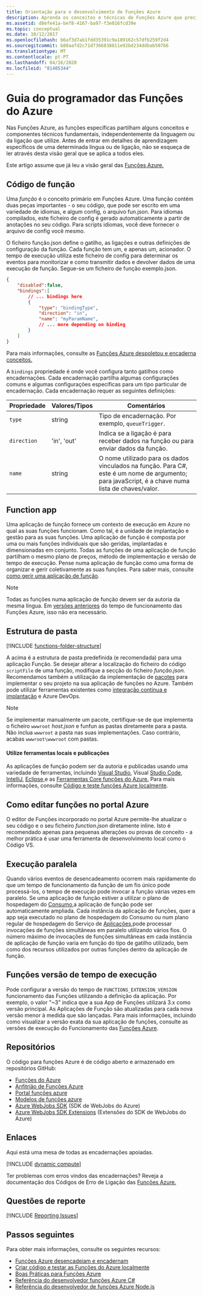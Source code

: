 ```yaml
---
title: Orientação para o desenvolvimento de Funções Azure
description: Aprenda os conceitos e técnicas de Funções Azure que precisa para desenvolver funções em Azure, em todas as linguagens e encadernações de programação.
ms.assetid: d8efe41a-bef8-4167-ba97-f3e016fcd39e
ms.topic: conceptual
ms.date: 10/12/2017
ms.openlocfilehash: b6af3d7ab1fdd35391c9a189162c57dfb259f2d4
ms.sourcegitcommit: b80aafd2c71d7366838811e92bd234ddbab507b6
ms.translationtype: MT
ms.contentlocale: pt-PT
ms.lasthandoff: 04/16/2020
ms.locfileid: "81405344"
---
```

# <a name="azure-functions-developer-guide"></a>Guia do programador das Funções do Azure
Nas Funções Azure, as funções específicas partilham alguns conceitos e componentes técnicos fundamentais, independentemente da linguagem ou da ligação que utilize. Antes de entrar em detalhes de aprendizagem específicos de uma determinada língua ou de ligação, não se esqueça de ler através desta visão geral que se aplica a todos eles.

Este artigo assume que já leu a visão geral das [Funções Azure.](functions-overview.md)

## <a name="function-code"></a>Código de função
Uma *função* é o conceito primário em Funções Azure. Uma função contém duas peças importantes - o seu código, que pode ser escrito em uma variedade de idiomas, e algum config, o arquivo fun.json. Para idiomas compilados, este ficheiro de config é gerado automaticamente a partir de anotações no seu código. Para scripts idiomas, você deve fornecer o arquivo de config você mesmo.

O ficheiro função.json define o gatilho, as ligações e outras definições de configuração da função. Cada função tem um, e apenas um, acionador. O tempo de execução utiliza este ficheiro de config para determinar os eventos para monitorizar e como transmitir dados e devolver dados de uma execução de função. Segue-se um ficheiro de função exemplo.json.

```json
{
    "disabled":false,
    "bindings":[
        // ... bindings here
        {
            "type": "bindingType",
            "direction": "in",
            "name": "myParamName",
            // ... more depending on binding
        }
    ]
}
```

Para mais informações, consulte as [Funções Azure despoletou e encaderna conceitos.](functions-triggers-bindings.md)

A `bindings` propriedade é onde você configura tanto gatilhos como encadernações. Cada encadernação partilha algumas configurações comuns e algumas configurações específicas para um tipo particular de encadernação. Cada encadernação requer as seguintes definições:

| Propriedade | Valores/Tipos | Comentários |
| --- | --- | --- |
| `type` |string |Tipo de encadernação. Por exemplo, `queueTrigger`. |
| `direction` |'in', 'out' |Indica se a ligação é para receber dados na função ou para enviar dados da função. |
| `name` |string |O nome utilizado para os dados vinculados na função. Para C#, este é um nome de argumento; para javaScript, é a chave numa lista de chaves/valor. |

## <a name="function-app"></a>Function app
Uma aplicação de função fornece um contexto de execução em Azure no qual as suas funções funcionam. Como tal, é a unidade de implantação e gestão para as suas funções. Uma aplicação de função é composta por uma ou mais funções individuais que são geridas, implantadas e dimensionadas em conjunto. Todas as funções de uma aplicação de função partilham o mesmo plano de preços, método de implementação e versão de tempo de execução. Pense numa aplicação de função como uma forma de organizar e gerir coletivamente as suas funções. Para saber mais, consulte [como gerir uma aplicação de função](functions-how-to-use-azure-function-app-settings.md). 

> [!NOTE]
> Todas as funções numa aplicação de função devem ser da autoria da mesma língua. Em [versões anteriores](functions-versions.md) do tempo de funcionamento das Funções Azure, isso não era necessário.

## <a name="folder-structure"></a>Estrutura de pasta
[!INCLUDE [functions-folder-structure](../../includes/functions-folder-structure.md)]

A acima é a estrutura de pasta predefinida (e recomendada) para uma aplicação Função. Se desejar alterar a localização do ficheiro do código `scriptFile` de uma função, modifique a secção do ficheiro _função.json._ Recomendamos também a utilização da implementação de [pacotes](deployment-zip-push.md) para implementar o seu projeto na sua aplicação de funções no Azure. Também pode utilizar ferramentas existentes como [integração contínua e implantação](functions-continuous-deployment.md) e Azure DevOps.

> [!NOTE]
> Se implementar manualmente um pacote, certifique-se de que implementa o ficheiro `wwwroot` _host.json_ e funfun as pastas diretamente para a pasta. Não inclua `wwwroot` a pasta nas suas implementações. Caso contrário, acabas `wwwroot\wwwroot` com pastas.

#### <a name="use-local-tools-and-publishing"></a>Utilize ferramentas locais e publicações
As aplicações de função podem ser da autoria e publicadas usando uma variedade de ferramentas, incluindo [Visual Studio](./functions-develop-vs.md), Visual [Studio Code](functions-create-first-function-vs-code.md), [IntelliJ,](./functions-create-maven-intellij.md) [Eclipse,](./functions-create-maven-eclipse.md)e as [Ferramentas Core funções do Azure.](./functions-develop-local.md) Para mais informações, consulte [Código e teste funções Azure localmente](./functions-develop-local.md).

<!--NOTE: I've removed documentation on FTP, because it does not sync triggers on the consumption plan --glenga -->

## <a name="how-to-edit-functions-in-the-azure-portal"></a><a id="fileupdate"></a>Como editar funções no portal Azure
O editor de Funções incorporado no portal Azure permite-lhe atualizar o seu código e o seu ficheiro *function.json* diretamente inline. Isto é recomendado apenas para pequenas alterações ou provas de conceito - a melhor prática é usar uma ferramenta de desenvolvimento local como o Código VS.

## <a name="parallel-execution"></a>Execução paralela
Quando vários eventos de desencadeamento ocorrem mais rapidamente do que um tempo de funcionamento da função de um fio único pode processá-los, o tempo de execução pode invocar a função várias vezes em paralelo.  Se uma aplicação de função estiver a utilizar o plano de hospedagem do [Consumo,](functions-scale.md#how-the-consumption-and-premium-plans-work)a aplicação de função pode ser automaticamente ampliada.  Cada instância da aplicação de funções, quer a app seja executado no plano de hospedagem do Consumo ou num plano regular de hospedagem do Serviço de [Aplicações,](../app-service/overview-hosting-plans.md)pode processar invocações de funções simultâneas em paralelo utilizando vários fios.  O número máximo de invocações de funções simultâneas em cada instância de aplicação de função varia em função do tipo de gatilho utilizado, bem como dos recursos utilizados por outras funções dentro da aplicação de função.

## <a name="functions-runtime-versioning"></a>Funções versão de tempo de execução

Pode configurar a versão do tempo de `FUNCTIONS_EXTENSION_VERSION` funcionamento das Funções utilizando a definição da aplicação. Por exemplo, o valor "~3" indica que a sua App de Funções utilizará 3.x como versão principal. As Aplicações de Função são atualizadas para cada nova versão menor à medida que são lançadas. Para mais informações, incluindo como visualizar a versão exata da sua aplicação de funções, consulte as versões de execução do Funcionamento das [Funções Azure](set-runtime-version.md).

## <a name="repositories"></a>Repositórios
O código para funções Azure é de código aberto e armazenado em repositórios GitHub:

* [Funções do Azure](https://github.com/Azure/Azure-Functions)
* [Anfitrião de Funções Azure](https://github.com/Azure/azure-functions-host/)
* [Portal funções azure](https://github.com/azure/azure-functions-ux)
* [Modelos de funções azure](https://github.com/azure/azure-functions-templates)
* [Azure WebJobs SDK](https://github.com/Azure/azure-webjobs-sdk/) (SDK de WebJobs do Azure)
* [Azure WebJobs SDK Extensions](https://github.com/Azure/azure-webjobs-sdk-extensions/) (Extensões do SDK de WebJobs do Azure)

## <a name="bindings"></a>Enlaces
Aqui está uma mesa de todas as encadernações apoiadas.

[!INCLUDE [dynamic compute](../../includes/functions-bindings.md)]

Ter problemas com erros vindos das encadernações? Reveja a documentação dos Códigos de Erro de Ligação das [Funções Azure.](functions-bindings-error-pages.md)

## <a name="reporting-issues"></a>Questões de reporte
[!INCLUDE [Reporting Issues](../../includes/functions-reporting-issues.md)]

## <a name="next-steps"></a>Passos seguintes
Para obter mais informações, consulte os seguintes recursos:

* [Funções Azure desencadeiam e encadernam](functions-triggers-bindings.md)
* [Criar código e testar as Funções do Azure localmente](./functions-develop-local.md)
* [Boas Práticas para Funções Azure](functions-best-practices.md)
* [Referência do desenvolvedor funções Azure C#](functions-dotnet-class-library.md)
* [Referência do desenvolvedor de funções Azure Node.js](functions-reference-node.md)
